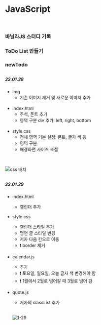 # JavaScript
</br>
<h3><b>바닐라JS 스터디 기록</b></h3>
<h3><b>ToDo List 만들기</b></h3>

<h3>newTodo</h3>

<h2></h2>

<h5>22.01.28</h5>

* img
  * 기존 이미지 제거 및 새로운 이미지 추가
  <br>
* index.html
  * 주석, 폰트 추가
  * 영역 구분 div 추가: left, right, bottom
  <br>
* style.css
  * 전체 영역 기본 설정: 폰트, 글자 색 등
  * 영역 구분
  * 배경화면 사이즈 조절
<br>

![css 배치](https://user-images.githubusercontent.com/53827482/151548102-7ddbc01e-d2fa-4972-a7b4-4aa1770ff16c.png)

<h2></h2>
<h5>22.01.29</h5>

* index.html
  * 캘린더 추가
* style.css
  * 캘린더 스타일 추가
  * 명언 글 스타일 변경
  * 저자 다음 칸으로 이동
  * ❗ border 제거
* calendar.js
  * 추가
  * ❗ 토요일, 일요일, 오늘 글자 색 변경해야 함
  * ❗ 1월에서 2월로 넘어갈 때 3월로 넘어 감
* quote.js
  * 저자의 classList 추가

  
  <br>
  
  ![1-29](https://user-images.githubusercontent.com/53827482/151666292-287a3254-ee56-4445-9eaa-05b9cae878da.png)
 
